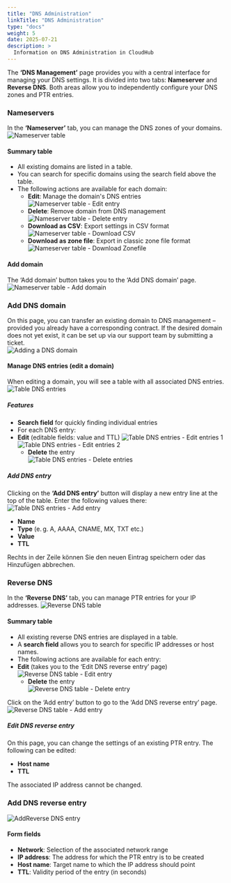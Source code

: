 ```yaml
---
title: "DNS Administration"
linkTitle: "DNS Administration"
type: "docs"
weight: 5
date: 2025-07-21
description: >
  Information on DNS Administration in CloudHub
---
```


The **‘DNS Management’** page provides you with a central interface for managing your DNS settings. It is divided into two tabs: **Nameserver** and **Reverse DNS**. Both areas allow you to independently configure your DNS zones and PTR entries.

### Nameservers

In the **‘Nameserver’** tab, you can manage the DNS zones of your domains.\
![Nameserver table](../img/dns-administration/nameserver-table.png)

#### Summary table

- All existing domains are listed in a table.
- You can search for specific domains using the search field above the table.
- The following actions are available for each domain:
  - **Edit**: Manage the domain's DNS entries\
  ![Nameserver table - Edit entry](../img/dns-administration/nameserver-table-edit.png)
  - **Delete**: Remove domain from DNS management\
  ![Nameserver table - Delete entry](../img/dns-administration/nameserver-table-delete.png)
  - **Download as CSV**: Export settings in CSV format\
  ![Nameserver table - Download CSV](../img/dns-administration/nameserver-table-download-csv.png)
  - **Download as zone file**: Export in classic zone file format\
  ![Nameserver table - Download Zonefile](../img/dns-administration/nameserver-table-download-zonefile.png)

#### Add domain

The ‘Add domain’ button takes you to the ‘Add DNS domain’ page.\
![Nameserver table - Add domain](../img/dns-administration/nameserver-table-add-domain.png)

### Add DNS domain

On this page, you can transfer an existing domain to DNS management – provided you already have a corresponding contract. If the desired domain does not yet exist, it can be set up via our support team by submitting a ticket.\
![Adding a DNS domain](../img/dns-administration/add-dns-domain.png)

#### Manage DNS entries (edit a domain)

When editing a domain, you will see a table with all associated DNS entries.
![Table DNS entries](../img/dns-administration/table-dns-entries.png)

##### Features

- **Search field** for quickly finding individual entries
- For each DNS entry:
- **Edit** (editable fields: value and TTL)
  ![Table DNS entries - Edit entries 1](../img/dns-administration/table-dns-entries-edit-entry-1.png)\
  ![Table DNS entries - Edit entries 2](../img/dns-administration/table-dns-entries-edit-entry-2.png)
  - **Delete** the entry\
  ![Table DNS entries - Delete entries](../img/dns-administration/table-dns-entries-delete-entry.png)

##### Add DNS entry

Clicking on the **‘Add DNS entry’** button will display a new entry line at the top of the table. Enter the following values there:\
![Table DNS entries - Add entry](../img/dns-administration/table-dns-entries-add-entry.png)

- **Name**
- **Type** (e. g. A, AAAA, CNAME, MX, TXT etc.)
- **Value**
- **TTL**

Rechts in der Zeile können Sie den neuen Eintrag speichern oder das Hinzufügen abbrechen.

### Reverse DNS

In the **‘Reverse DNS’** tab, you can manage PTR entries for your IP addresses.
![Reverse DNS table](../img/dns-administration/reverse-dns-table.png)

#### Summary table

- All existing reverse DNS entries are displayed in a table.
- A **search field** allows you to search for specific IP addresses or host names.
- The following actions are available for each entry:
- **Edit** (takes you to the ‘Edit DNS reverse entry’ page)\
  ![Reverse DNS table - Edit entry](../img/dns-administration/reverse-dns-table-edit-entry.png)
  - **Delete** the entry\
  ![Reverse DNS table - Delete entry](../img/dns-administration/reverse-dns-table-delete-entry.png)

Click on the ‘Add entry’ button to go to the ‘Add DNS reverse entry’ page.\
![Reverse DNS table - Add entry](../img/dns-administration/reverse-dns-table-add-entry.png)

##### Edit DNS reverse entry

On this page, you can change the settings of an existing PTR entry. The following can be edited:

- **Host name**
- **TTL**

The associated IP address cannot be changed.

### Add DNS reverse entry

![AddReverse DNS entry](../img/dns-administration/add-reverse-dns-entry.png)

#### Form fields

- **Network**: Selection of the associated network range
- **IP address**: The address for which the PTR entry is to be created
- **Host name**: Target name to which the IP address should point
- **TTL**: Validity period of the entry (in seconds)
